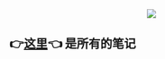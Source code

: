 <div style="text-align:center"><img src="https://pic3.zhimg.com/80/v2-610c797a92a5db443d2736061c2299a6_720w.jpg" align=center/></div>  


## 👉[这里](https://yz14.github.io/main/)👈 是所有的笔记  
